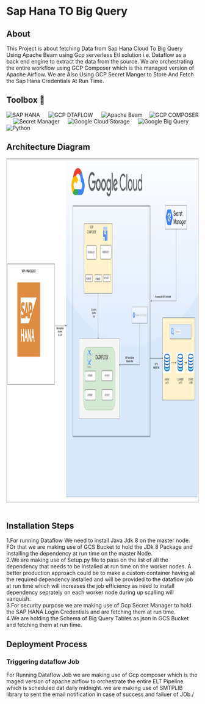 # Sap Hana TO Big Query
## About
This Project is about fetching Data from Sap Hana Cloud To Big Query Using Apache Beam using Gcp serverless Etl solution i.e. Dataflow as a back end engine to extract the data from the source. We are orchestrating the entire workflow using GCP Composer which is the managed version of Apache Airflow. We are Also Using GCP Secret Manger to Store And Fetch the Sap Hana Credentials At Run Time.  
## Toolbox 🧰
<img src="https://www.yash.com/wp-content/uploads/2017/12/sap_hana_cloud.png" width="200" height="70" alt="SAP HANA"/> &emsp; <img src="https://lh6.googleusercontent.com/1MICxjbrbRPtEnzE54g2shaMRD2RocCIcuSOrqwaqryObCR6IrsXNb3Sd5MjBBwmoLeVcgVu_SE3vw-IbRA24SFhH4IT1xppVuuNGodDtFEykgD0Cw1vB2jITTsOgBNHvWfw27icmMs30SYgWQ" width="200" alt="GCP DTAFLOW" height="70"/>
&emsp; <img src="https://miro.medium.com/max/600/1*HEzofakm1-c4c_Qn4zjmnQ.jpeg" width ="170" height="75" alt="Apache Beam"/>
&emsp;<img src ="https://cloudzone.io/wp-content/uploads/2021/06/google-cloud-composer.jpeg" width="170" height="70" alt="GCP COMPOSER"/> &emsp;
<img src ="https://i.ytimg.com/vi/s6ytxB0YSR0/mqdefault.jpg" width="170" height="70" alt="Secret Manager"/> &emsp;
<img src ="https://marketplace.workiva.com/sites/marketplace/files/images/logos/google-cloud-storage-logo-16-7-en.svg" width="200" height="100" alt="Google Cloud Storage"/> &emsp;
<img src ="https://cxl.com/wp-content/uploads/2019/10/google-bigquery-logo-1.png" width="170" height="100" alt="Google Big Query"/> &emsp;
<img src ="https://www.python.org/static/community_logos/python-logo-master-v3-TM-flattened.png" width="170" height="100" alt="Python"/> &emsp;

## Architecture Diagram

<img src ="https://github.com/choco30/Sap_Hana_To_Big_Query_Ingestion/blob/main/SAP%20To%20Big%20Query%20architecture%20Diagram.png" width="900" height="900" alt="Python"/> &emsp;

## Installation Steps
1.For running Dataflow We need to install Java Jdk 8 on the master node. FOr that we are making use of GCS Bucket to hold the JDk 8 Package and installing the dependency at run time on the master Node.<br>
2.We are making use of Setup.py file to pass on the list of all the dependency that needs to be installed at run time on the worker nodes.
A better production approach could be to make a custom container having all the required dependency installed and will be provided to the dataflow job at run time which will increases the job efficiency as need to install dependency seprately on each worker node during up scalling will vanquish. <br>
3.For security purpose we are making use of Gcp Secret Manager to hold the SAP HANA Login Credentials and are fetching them at run time.<br>
4.We are holding the Schema of Big Query Tables as json in GCS Bucket and fetching them at run time.<br>


## Deployment Process
### Triggering dataflow Job
For Running Dataflow Job we are making use of Gcp composer which is the maged version of apache airflow to orchestrate the entire ELT Pipeline which is scheduled dat daily midnight. we are making use of SMTPLIB library to sent the email notification in case of success and failuer of JOb./ 
